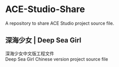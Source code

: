 # ACE-Studio-Share
A repository to share ACE Studio project source file.<br>

## 深海少女 | Deep Sea Girl
深海少女中文版工程文件<br>
Deep Sea Girl Chinese version project source file<br>
